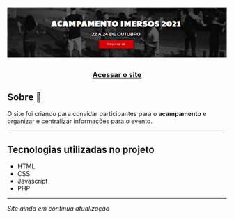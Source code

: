 <h1 align="center">
    <img  src="img/banner_acampimersos.PNG"/>
</h1>


<h3 align="center">
    <a href="https://acampimersos.com.br">Acessar o site</a>
</h3>

## Sobre 📝
O site foi criando para convidar participantes para o **acampamento** e organizar e centralizar informações para o evento.

---

## Tecnologias utilizadas no projeto
- HTML
- CSS
- Javascript
- PHP

---

*Site ainda em contínua atualização*



